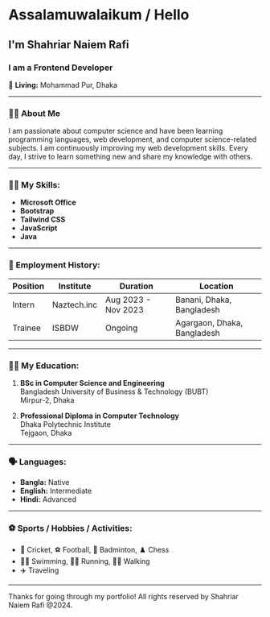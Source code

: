 # Assalamuwalaikum / Hello

## I'm Shahriar Naiem Rafi
### I am a Frontend Developer

🏡 **Living:** Mohammad Pur, Dhaka

---

### 👨‍🏫 About Me
I am passionate about computer science and have been learning programming languages, web development, and computer science-related subjects. I am continuously improving my web development skills. Every day, I strive to learn something new and share my knowledge with others.

---

### 👨‍💻 My Skills:
- **Microsoft Office**
- **Bootstrap**
- **Tailwind CSS**
- **JavaScript**
- **Java**

---

### 💼 Employment History:

| **Position** | **Institute**  | **Duration**        | **Location**                       |
|--------------|----------------|---------------------|------------------------------------|
| Intern       | Naztech.inc    | Aug 2023 - Nov 2023 | Banani, Dhaka, Bangladesh         |
| Trainee      | ISBDW          | Ongoing             | Agargaon, Dhaka, Bangladesh       |

---

### 👨‍🎓 My Education:
1. **BSc in Computer Science and Engineering**  
   Bangladesh University of Business & Technology (BUBT)  
   Mirpur-2, Dhaka

2. **Professional Diploma in Computer Technology**  
   Dhaka Polytechnic Institute  
   Tejgaon, Dhaka

---

### 🗣 Languages:
- **Bangla:** Native  
- **English:** Intermediate  
- **Hindi:** Advanced

---

### ⚽ Sports / Hobbies / Activities:
- 🏏 Cricket, ⚽ Football, 🏸 Badminton, ♟️ Chess  
- 🏊‍♂️ Swimming, 🏃‍♂️ Running, 🚶‍♂️ Walking  
- ✈️ Traveling

---

Thanks for going through my portfolio! All rights reserved by Shahriar Naiem Rafi @2024.
